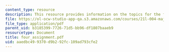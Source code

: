 ```yaml
---
content_type: resource
description: This resource provides information on the topics for the final assignment.
file: https://ol-ocw-studio-app-qa.s3.amazonaws.com/courses/21l-004-major-poets-fall-2001/aaedbc499370d9b292fc109ad793cfe2_four_assignment.pdf
file_type: application/pdf
parent_uid: b3185399-7726-71d5-bb96-df1807baaeb9
resourcetype: Document
title: four_assignment.pdf
uid: aaedbc49-9370-d9b2-92fc-109ad793cfe2
---
```

